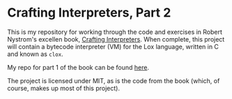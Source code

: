 # Crafting Interpreters, Part 2

This is my repository for working through the code and exercises in Robert Nystrom's excellen book, [Crafting Interpreters](https://craftinginterpreters.com/a-bytecode-virtual-machine.html).
When complete, this project will contain a bytecode interpreter (VM) for the Lox language, written in C and known as `clox`.

My repo for part 1 of the book can be found [here](https://github.com/garfieldnate/crafting_interpreters_part1).

The project is licensed under MIT, as is the code from the book (which, of course, makes up most of this project).
